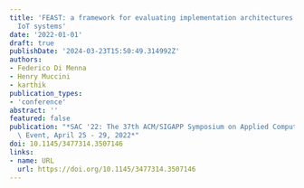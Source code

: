 ```yaml
---
title: 'FEAST: a framework for evaluating implementation architectures of self-adaptive
  IoT systems'
date: '2022-01-01'
draft: true
publishDate: '2024-03-23T15:50:49.314992Z'
authors:
- Federico Di Menna
- Henry Muccini
- karthik
publication_types:
- 'conference'
abstract: ''
featured: false
publication: "*SAC '22: The 37th ACM/SIGAPP Symposium on Applied Computing, Virtual\
  \ Event, April 25 - 29, 2022*"
doi: 10.1145/3477314.3507146
links:
- name: URL
  url: https://doi.org/10.1145/3477314.3507146
---
```


